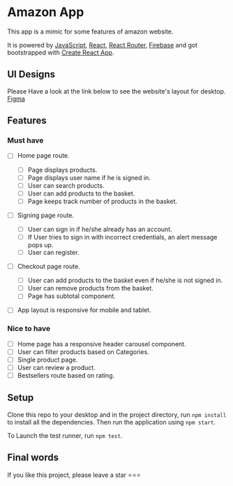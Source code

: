 # Amazon App

This app is a mimic for some features of amazon website.

It is powered by [JavaScript](https://developer.mozilla.org/en-US/docs/Web/JavaScript), [React](https://reactjs.org/), [React Router](https://reactrouter.com/docs/en/v6/getting-started/overview), [Firebase](https://firebase.google.com/?gclid=Cj0KCQiAmeKQBhDvARIsAHJ7mF7rJ29dNE0MxeR6gwd-VqI8IKpNNsHNJ0YvFRMQY7ck93OE45wRgusaAjn_EALw_wcB&gclsrc=aw.ds) and got bootstrapped with [Create React App](https://github.com/facebook/create-react-app).

## UI Designs

Please Have a look at the link below to see the website's layout for desktop.
[Figma](https://www.figma.com/file/6q2dSJ1VpRwIEBphuzKVRd/amazone-clone?node-id=0%3A1)

## Features

### Must have

- [ ] Home page route.

  - [ ] Page displays products.
  - [ ] Page displays user name if he is signed in.
  - [ ] User can search products.
  - [ ] User can add products to the basket.
  - [ ] Page keeps track number of products in the basket.

- [ ] Signing page route.

  - [ ] User can sign in if he/she already has an account.
  - [ ] If User tries to sign in with incorrect credentials, an alert message pops up.
  - [ ] User can register.

- [ ] Checkout page route.
  - [ ] User can add products to the basket even if he/she is not signed in.
  - [ ] User can remove products from the basket.
  - [ ] Page has subtotal component.
- [ ] App layout is responsive for mobile and tablet.

### Nice to have

- [ ] Home page has a responsive header carousel component.
- [ ] User can filter products based on Categories.
- [ ] Single product page.
- [ ] User can review a product.
- [ ] Bestsellers route based on rating.

## Setup

Clone this repo to your desktop and in the project directory, run `npm install` to install all the dependencies.
Then run the application using `npm start`.

To Launch the test runner, run `npm test`.

## Final words

If you like this project, please leave a star :star::star::star:
